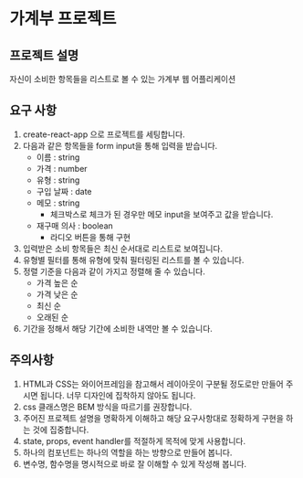 # 가계부 프로젝트

## 프로젝트 설명

자신이 소비한 항목들을 리스트로 볼 수 있는 가계부 웹 어플리케이션

## 요구 사항

1. create-react-app 으로 프로젝트를 세팅합니다.
2. 다음과 같은 항목들을 form input을 통해 입력을 받습니다.
   - 이름 : string
   - 가격 : number
   - 유형 : string
   - 구입 날짜 : date
   - 메모 : string
     - 체크박스로 체크가 된 경우만 메모 input을 보여주고 값을 받습니다.
   - 재구매 의사 : boolean
     - 라디오 버튼을 통해 구현
3. 입력받은 소비 항목들은 최신 순서대로 리스트로 보여집니다.
4. 유형별 필터를 통해 유형에 맞춰 필터링된 리스트를 볼 수 있습니다.
5. 정렬 기준을 다음과 같이 가지고 정렬해 줄 수 있습니다.
   - 가격 높은 순
   - 가격 낮은 순
   - 최신 순
   - 오래된 순
6. 기간을 정해서 해당 기간에 소비한 내역만 볼 수 있습니다.

## 주의사항

1. HTML과 CSS는 와이어프레임을 참고해서 레이아웃이 구분될 정도로만 만들어 주시면 됩니다. 너무 디자인에 집착하지 않아도 됩니다.
2. css 클래스명은 BEM 방식을 따르기를 권장합니다.
3. 주어진 프로젝트 설명을 명확하게 이해하고 해당 요구사항대로 정확하게 구현을 하는 것에 집중합니다.
4. state, props, event handler를 적절하게 목적에 맞게 사용합니다.
5. 하나의 컴포넌트는 하나의 역할을 하는 방향으로 만들어 봅니다.
6. 변수명, 함수명을 명시적으로 바로 잘 이해할 수 있게 작성해 봅니다.

